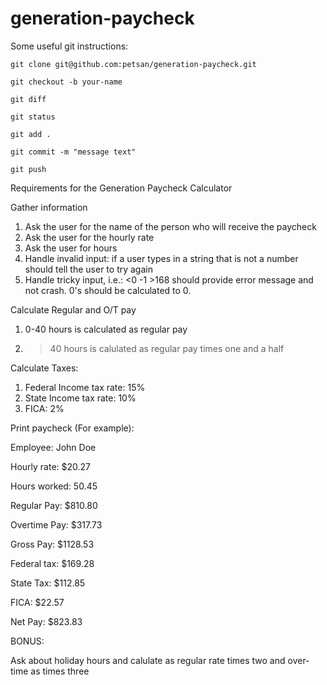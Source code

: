 # generation-paycheck

Some useful git instructions:

``git clone git@github.com:petsan/generation-paycheck.git``

``git checkout -b your-name``

``git diff``

``git status``

``git add .``

``git commit -m "message text"``

``git push``

Requirements for the Generation Paycheck Calculator

Gather information
1. Ask the user for the name of the person who will receive the paycheck
2. Ask the user for the hourly rate
3. Ask the user for hours
4. Handle invalid input: if a user types in a string that is not a number should tell the user to try again
5. Handle tricky input, i.e.: <0 -1 >168 should provide error message and not crash. 0's should be calculated to 0.

Calculate Regular and O/T pay
1. 0-40 hours is calculated as regular pay
2. >40 hours is calulated as regular pay times one and a half

Calculate Taxes:
1. Federal Income tax rate: 15%
2. State Income tax rate: 10%
3. FICA: 2%

Print paycheck (For example):


Employee: John Doe

Hourly rate: $20.27

Hours worked: 50.45

Regular Pay: $810.80

Overtime Pay: $317.73

Gross Pay: $1128.53

Federal tax: $169.28

State Tax: $112.85

FICA: $22.57

Net Pay: $823.83


BONUS:

Ask about holiday hours and calulate as regular rate times two and over-time as times three
